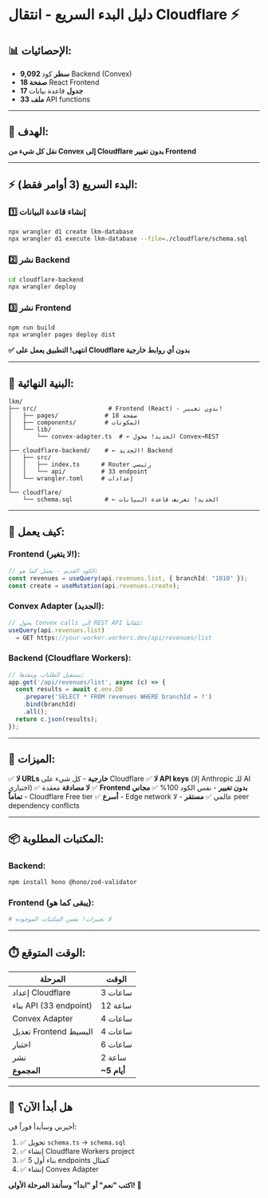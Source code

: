 # دليل البدء السريع - انتقال Cloudflare ⚡

## 📊 الإحصائيات:
- **9,092 سطر** كود Backend (Convex)
- **18 صفحة** React Frontend
- **17 جدول** قاعدة بيانات
- **33 ملف** API functions

---

## 🎯 الهدف:
**نقل كل شيء من Convex إلى Cloudflare بدون تغيير Frontend**

---

## ⚡ البدء السريع (3 أوامر فقط):

### 1️⃣ إنشاء قاعدة البيانات
```bash
npx wrangler d1 create lkm-database
npx wrangler d1 execute lkm-database --file=./cloudflare/schema.sql
```

### 2️⃣ نشر Backend
```bash
cd cloudflare-backend
npx wrangler deploy
```

### 3️⃣ نشر Frontend
```bash
npm run build
npx wrangler pages deploy dist
```

**✅ انتهى! التطبيق يعمل على Cloudflare بدون أي روابط خارجية**

---

## 📁 البنية النهائية:

```
lkm/
├── src/                    # Frontend (React) - بدون تغيير!
│   ├── pages/             # 18 صفحة
│   ├── components/        # المكونات
│   └── lib/
│       └── convex-adapter.ts  # ← الجديد! محول Convex→REST
│
├── cloudflare-backend/    # ← الجديد! Backend
│   ├── src/
│   │   ├── index.ts      # Router رئيسي
│   │   └── api/          # 33 endpoint
│   └── wrangler.toml     # إعدادات
│
└── cloudflare/
    └── schema.sql         # ← الجديد! تعريف قاعدة البيانات
```

---

## 🔄 كيف يعمل:

### Frontend (لا يتغير!):
```typescript
// الكود القديم - يعمل كما هو:
const revenues = useQuery(api.revenues.list, { branchId: "1010" });
const create = useMutation(api.revenues.create);
```

### Convex Adapter (الجديد):
```typescript
// يحول Convex calls إلى REST API تلقائياً:
useQuery(api.revenues.list)
  → GET https://your-worker.workers.dev/api/revenues/list
```

### Backend (Cloudflare Workers):
```typescript
// يستقبل الطلبات وينفذها:
app.get('/api/revenues/list', async (c) => {
  const results = await c.env.DB
    .prepare('SELECT * FROM revenues WHERE branchId = ?')
    .bind(branchId)
    .all();
  return c.json(results);
});
```

---

## 🚀 الميزات:

✅ **لا URLs خارجية** - كل شيء على Cloudflare
✅ **لا API keys** (إلا Anthropic للـ AI اختياري)
✅ **لا مصادقة** معقدة
✅ **Frontend بدون تغيير** - نفس الكود 100%
✅ **مجاني تماماً** - Cloudflare Free tier
✅ **أسرع** - Edge network عالمي
✅ **مستقر** - لا peer dependency conflicts

---

## 📦 المكتبات المطلوبة:

### Backend:
```bash
npm install hono @hono/zod-validator
```

### Frontend (يبقى كما هو):
```bash
# لا تغييرات! نفس المكتبات الموجودة
```

---

## ⏱️ الوقت المتوقع:

| المرحلة | الوقت |
|---------|-------|
| إعداد Cloudflare | 3 ساعات |
| بناء API (33 endpoint) | 12 ساعة |
| Convex Adapter | 4 ساعات |
| تعديل Frontend البسيط | 4 ساعات |
| اختبار | 6 ساعات |
| نشر | 2 ساعة |
| **المجموع** | **~5 أيام** |

---

## 🤝 هل أبدأ الآن؟

أخبرني وسأبدأ فوراً في:
1. ✅ تحويل `schema.ts` → `schema.sql`
2. ✅ إنشاء Cloudflare Workers project
3. ✅ بناء أول 5 endpoints كمثال
4. ✅ إنشاء Convex Adapter

**اكتب "نعم" أو "ابدأ" وسأنفذ المرحلة الأولى!** 🚀
